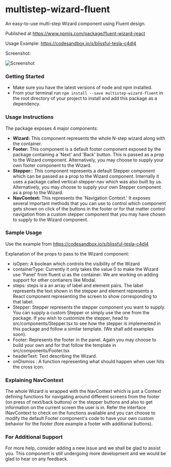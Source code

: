 # multistep-wizard-fluent
An easy-to-use multi-step Wizard component using Fluent design.

Published at https://www.npmjs.com/package/fluent-wizard-react

Usage Example: https://codesandbox.io/s/blissful-tesla-c4dl4

Screenshot: 

![Screenshot](https://snipboard.io/oaHrPJ.jpg)



### Getting Started

* Make sure you have the latest versions of node and npm installed.
* From your terminal run `npm install --save multistep-wizard-fluent`  in the root directory of your project to install and add this package as  a dependency.

### Usage Instructions

The package exposes 4 major components:
* **Wizard:** This component represents the whole N-step wizard along with the container.
* **Footer:**  This component is a default footer component exposed by the package containing a 'Next' and 'Back' button. This is passed as a prop to the Wizard component. Alternatively, you may choose to supply your own footer component to the Wizard.
* **Stepper:**: This component represents a default Stepper component which can be passed as a prop to the Wizard component. Internally it uses a package called vertical-stepper-nav which was also built by us. Alternatively, you may choose to supply your own  Stepper component as a prop to the Wizard. 
* **NavContext:** This represents the 'Navigation Context.' It exposes several important methods that you can use to control which component gets shown on click of the buttons in the footer or for that matter control navigation from a custom stepper component that you may have chosen to supply to the Wizard component. 

### Sample Usage

Use the example from https://codesandbox.io/s/blissful-tesla-c4dl4

Explanation of the props to pass to the Wizard component:

* isOpen: A boolean which controls the visibility of the Wizard
* containerType: Currently it only takes the value 0 to make the Wizard use 'Panel' from fluent ui as the container. We are working on adding support for other contianers like Modal.
* steps: steps is a an array of label and element pairs. The label represents the text shown in the stepper and element represents a React component representing the screen to show corresponding to that label.
* Stepper: Stepper represents the stepper component you want to supply. You can supply a custom Stepper or simply use the one from the package. If you wish to customize the stepper, head to src/components/Stepper.tsx to see how the stepper is implemented in this package and follow a similar template. (We shall add examples soon).
* Footer: Represents the footer in the panel. Again you may choose to build your own and for that follow the template in src/components/Footer.tsx
* headerText: Text describing the Wizard.
* onDismiss : A function representing what should happen when user hits the cross icon.

### Explaining NavContext

The whole Wizard is wrapped with the NavContext which is just a Context defining functions for navigating around different screens from the footer (on press of next/back buttons) or the stepper buttons and also to get information on the current screen the user is in. Refer the interface INavContext to check on the functions available and you can choose to modify the default Footer component's code to have your own custom behavior for the footer (fore example a footer with additional buttons).

### For Additional Support

For more help, consider adding a new issue and we shall be glad to assist you. This component is still undergoing more development and we would be glad to hear on any feedback.

